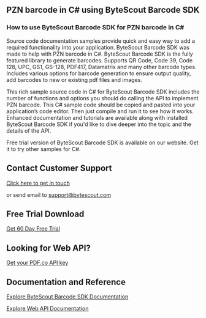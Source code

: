 ## PZN barcode in C# using ByteScout Barcode SDK

### How to use ByteScout Barcode SDK for PZN barcode in C#

Source code documentation samples provide quick and easy way to add a required functionality into your application. ByteScout Barcode SDK was made to help with PZN barcode in C#. ByteScout Barcode SDK is the fully featured library to generate barcodes. Supports QR Code, Code 39, Code 128, UPC, GS1, GS-128, PDF417, Datamatrix and many other barcode types. Includes various options for barcode generation to ensure output quality, add barcodes to new or existing pdf files and images.

This rich sample source code in C# for ByteScout Barcode SDK includes the number of functions and options you should do calling the API to implement PZN barcode. This C# sample code should be copied and pasted into your application’s code editor. Then just compile and run it to see how it works. Enhanced documentation and tutorials are available along with installed ByteScout Barcode SDK if you'd like to dive deeper into the topic and the details of the API.

Free trial version of ByteScout Barcode SDK is available on our website. Get it to try other samples for C#.

## Contact Customer Support

[Click here to get in touch](https://bytescout.zendesk.com/hc/en-us/requests/new?subject=ByteScout%20Barcode%20SDK%20Question)

or send email to [support@bytescout.com](mailto:support@bytescout.com?subject=ByteScout%20Barcode%20SDK%20Question) 

## Free Trial Download

[Get 60 Day Free Trial](https://bytescout.com/download/web-installer?utm_source=github-readme)

## Looking for Web API? 

[Get your PDF.co API key](https://pdf.co/documentation/api?utm_source=github-readme)

## Documentation and Reference

[Explore ByteScout Barcode SDK Documentation](https://bytescout.com/documentation/index.html?utm_source=github-readme)

[Explore Web API Documentation](https://pdf.co/documentation/api?utm_source=github-readme)